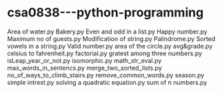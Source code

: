 # csa0838---python-programming
Area of water.py
Bakery.py
Even and odd in a list.py
Happy number.py
Maximum no of guests.py
Modification of string.py
Palindrome.py
Sorted vowels in a string.py
Valid number.py
area of the circle.py
avg&grade.py
celsius to fahrenheit.py
factorial.py
gratest among three numbers.py
isLeap_year_or_not.py
isomorphic.py
math_str_eval.py
max_words_in_sentencs.py
merge_two_sorted_lists.py
no_of_ways_to_climb_stairs.py
remove_common_words.py
season.py
simple intrest.py
solving a quadratic equation.py
sum of n numbers.py
